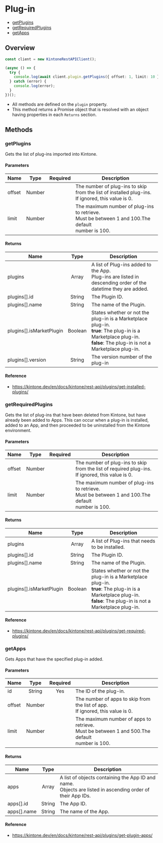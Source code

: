 # Plug-in

- [getPlugins](#getPlugins)
- [getRequiredPlugins](#getRequiredPlugins)
- [getApps](#getApps)

## Overview

```ts
const client = new KintoneRestAPIClient();

(async () => {
  try {
    console.log(await client.plugin.getPlugins({ offset: 1, limit: 10 }));
  } catch (error) {
    console.log(error);
  }
})();
```

- All methods are defined on the `plugin` property.
- This method returns a Promise object that is resolved with an object having properties in each `Returns` section.

## Methods

### getPlugins

Gets the list of plug-ins imported into Kintone.

#### Parameters

| Name   |  Type  | Required | Description                                                                                                |
| ------ | :----: | :------: | ---------------------------------------------------------------------------------------------------------- |
| offset | Number |          | The number of plug-ins to skip from the list of installed plug-ins.<br />If ignored, this value is 0.      |
| limit  | Number |          | The maximum number of plug-ins to retrieve.<br />Must be between 1 and 100.The default<br />number is 100. |

#### Returns

| Name                     |  Type   | Description                                                                                                                                                                                          |
| ------------------------ | :-----: | ---------------------------------------------------------------------------------------------------------------------------------------------------------------------------------------------------- |
| plugins                  |  Array  | A list of Plug-ins added to the App.<br />Plug-ins are listed in descending order of the datetime they are added.                                                                                    |
| plugins[].id             | String  | The Plugin ID.                                                                                                                                                                                       |
| plugins[].name           | String  | The name of the Plugin.                                                                                                                                                                              |
| plugins[].isMarketPlugin | Boolean | States whether or not the plug-in is a Marketplace plug-in.<br /><strong>true</strong>: The plug-in is a Marketplace plug-in.<br /><strong>false</strong>: The plug-in is not a Marketplace plug-in. |
| plugins[].version        | String  | The version number of the plug-in                                                                                                                                                                    |

#### Reference

- https://kintone.dev/en/docs/kintone/rest-api/plugins/get-installed-plugins/

### getRequiredPlugins

Gets the list of plug-ins that have been deleted from Kintone, but have already been added to Apps.
This can occur when a plug-in is installed, added to an App, and then proceeded to be uninstalled from the Kintone environment.

#### Parameters

| Name   |  Type  | Required | Description                                                                                                |
| ------ | :----: | :------: | ---------------------------------------------------------------------------------------------------------- |
| offset | Number |          | The number of plug-ins to skip from the list of required plug-ins.<br />If ignored, this value is 0.       |
| limit  | Number |          | The maximum number of plug-ins to retrieve.<br />Must be between 1 and 100.The default<br />number is 100. |

#### Returns

| Name                     |  Type   | Description                                                                                                                                                                                          |
| ------------------------ | :-----: | ---------------------------------------------------------------------------------------------------------------------------------------------------------------------------------------------------- |
| plugins                  |  Array  | A list of Plug-ins that needs to be installed.                                                                                                                                                       |
| plugins[].id             | String  | The Plugin ID.                                                                                                                                                                                       |
| plugins[].name           | String  | The name of the Plugin.                                                                                                                                                                              |
| plugins[].isMarketPlugin | Boolean | States whether or not the plug-in is a Marketplace plug-in.<br /><strong>true</strong>: The plug-in is a Marketplace plug-in.<br /><strong>false</strong>: The plug-in is not a Marketplace plug-in. |

#### Reference

- https://kintone.dev/en/docs/kintone/rest-api/plugins/get-required-plugins/

### getApps

Gets Apps that have the specified plug-in added.

#### Parameters

| Name   |  Type  | Required | Description                                                                                            |
| ------ | :----: | :------: | ------------------------------------------------------------------------------------------------------ |
| id     | String |   Yes    | The ID of the plug-in.                                                                                 |
| offset | Number |          | The number of apps to skip from the list of app.<br />If ignored, this value is 0.                     |
| limit  | Number |          | The maximum number of apps to retrieve.<br />Must be between 1 and 500.The default<br />number is 100. |

#### Returns

| Name        |  Type  | Description                                                                                                    |
| ----------- | :----: | -------------------------------------------------------------------------------------------------------------- |
| apps        | Array  | A list of objects containing the App ID and name.<br />Objects are listed in ascending order of their App IDs. |
| apps[].id   | String | The App ID.                                                                                                    |
| apps[].name | String | The name of the App.                                                                                           |

#### Reference

- https://kintone.dev/en/docs/kintone/rest-api/plugins/get-plugin-apps/
